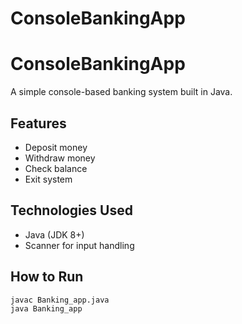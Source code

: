 # ConsoleBankingApp

# ConsoleBankingApp

A simple console-based banking system built in Java.

## Features
- Deposit money
- Withdraw money
- Check balance
- Exit system

## Technologies Used
- Java (JDK 8+)
- Scanner for input handling

## How to Run
```bash
javac Banking_app.java
java Banking_app
